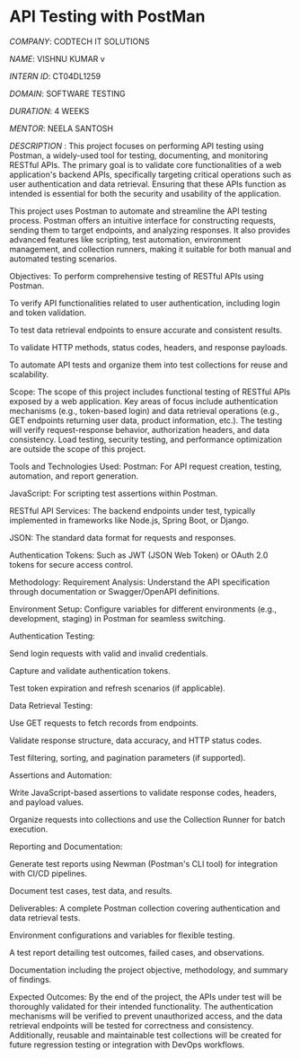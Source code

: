 # API Testing with PostMan

*COMPANY*:  CODTECH IT SOLUTIONS

*NAME*: VISHNU KUMAR v

*INTERN ID*: CT04DL1259

*DOMAIN*: SOFTWARE TESTING

*DURATION*: 4 WEEKS

*MENTOR*: NEELA SANTOSH

*DESCRIPTION* : 
  This project focuses on performing API testing using Postman, a widely-used tool for testing, documenting, and monitoring RESTful APIs. The primary goal is to validate core functionalities of a web application's backend APIs, specifically targeting critical operations such as user authentication and data retrieval. Ensuring that these APIs function as intended is essential for both the security and usability of the application.

This project uses Postman to automate and streamline the API testing process. Postman offers an intuitive interface for constructing requests, sending them to target endpoints, and analyzing responses. It also provides advanced features like scripting, test automation, environment management, and collection runners, making it suitable for both manual and automated testing scenarios.

Objectives:
To perform comprehensive testing of RESTful APIs using Postman.

To verify API functionalities related to user authentication, including login and token validation.

To test data retrieval endpoints to ensure accurate and consistent results.

To validate HTTP methods, status codes, headers, and response payloads.

To automate API tests and organize them into test collections for reuse and scalability.

Scope:
  The scope of this project includes functional testing of RESTful APIs exposed by a web application. Key areas of focus include authentication mechanisms (e.g., token-based login) and data retrieval operations (e.g., GET endpoints returning user data, product information, etc.). The testing will verify request-response behavior, authorization headers, and data consistency. Load testing, security testing, and performance optimization are outside the scope of this project.

Tools and Technologies Used:
Postman: For API request creation, testing, automation, and report generation.

JavaScript: For scripting test assertions within Postman.

RESTful API Services: The backend endpoints under test, typically implemented in frameworks like Node.js, Spring Boot, or Django.

JSON: The standard data format for requests and responses.

Authentication Tokens: Such as JWT (JSON Web Token) or OAuth 2.0 tokens for secure access control.

Methodology:
Requirement Analysis: Understand the API specification through documentation or Swagger/OpenAPI definitions.

Environment Setup: Configure variables for different environments (e.g., development, staging) in Postman for seamless switching.

Authentication Testing:

Send login requests with valid and invalid credentials.

Capture and validate authentication tokens.

Test token expiration and refresh scenarios (if applicable).

Data Retrieval Testing:

Use GET requests to fetch records from endpoints.

Validate response structure, data accuracy, and HTTP status codes.

Test filtering, sorting, and pagination parameters (if supported).

Assertions and Automation:

Write JavaScript-based assertions to validate response codes, headers, and payload values.

Organize requests into collections and use the Collection Runner for batch execution.

Reporting and Documentation:

Generate test reports using Newman (Postman's CLI tool) for integration with CI/CD pipelines.

Document test cases, test data, and results.

Deliverables:
A complete Postman collection covering authentication and data retrieval tests.

Environment configurations and variables for flexible testing.

A test report detailing test outcomes, failed cases, and observations.

Documentation including the project objective, methodology, and summary of findings.

Expected Outcomes:
  By the end of the project, the APIs under test will be thoroughly validated for their intended functionality. The authentication mechanisms will be verified to prevent unauthorized access, and the data retrieval endpoints will be tested for correctness and consistency. Additionally, reusable and maintainable test collections will be created for future regression testing or integration with DevOps workflows.
